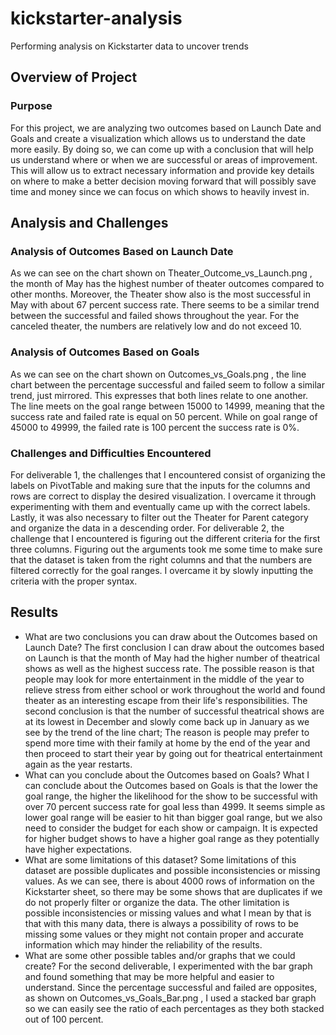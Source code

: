 # kickstarter-analysis
Performing analysis on Kickstarter data to uncover trends
## Overview of Project

### Purpose
For this project, we are analyzing two outcomes based on Launch Date and Goals and create a visualization which allows us to understand the date more easily. By doing so, we can come up with a conclusion that will help us understand where or when we are successful or areas of improvement. This will allow us to extract necessary information and provide key details on where to make a better decision moving forward that will possibly save time and money since we can focus on which shows to heavily invest in. 

## Analysis and Challenges

### Analysis of Outcomes Based on Launch Date
As we can see on the chart shown on Theater_Outcome_vs_Launch.png , the month of May has the highest number of theater outcomes compared to other months. Moreover, the Theater show also is the most successful in May with about 67 percent success rate. There seems to be a similar trend between the successful and failed shows throughout the year. For the canceled theater, the numbers are relatively low and do not exceed 10.
  
### Analysis of Outcomes Based on Goals
As we can see on the chart shown on Outcomes_vs_Goals.png , the line chart between the percentage successful and failed seem to follow a similar trend, just mirrored. This expresses that both lines relate to one another. The line meets on the goal range between 15000 to 14999, meaning that the success rate and failed rate is equal on 50 percent. While on goal range of 45000 to 49999, the failed rate is 100 percent the success rate is 0%.

### Challenges and Difficulties Encountered
For deliverable 1, the challenges that I encountered consist of organizing the labels on PivotTable and making sure that the inputs for the columns and rows are correct to display the desired visualization. I overcame it through experimenting with them and eventually came up with the correct labels. Lastly, it was also necessary to filter out the Theater for Parent category and organize the data in a descending order. 
For deliverable 2, the challenge that I encountered is figuring out the different criteria for the first three columns. Figuring out the arguments took me some time to make sure that the dataset is taken from the right columns and that the numbers are filtered correctly for the goal ranges. I overcame it by slowly inputting the criteria with the proper syntax. 


## Results

- What are two conclusions you can draw about the Outcomes based on Launch Date?
The first conclusion I can draw about the outcomes based on Launch is that the month of May had the higher number of theatrical shows as well as the highest success rate. The possible reason is that people may look for more entertainment in the middle of the year to relieve stress from either school or work throughout the world and found theater as an interesting escape from their life's responsibilities. The second conclusion is that the number of successful theatrical shows are at its lowest in December and slowly come back up in January as we see by the trend of the line chart; The reason is people may prefer to spend more time with their family at home by the end of the year and then proceed to start their year by going out for theatrical entertainment again as the year restarts. 
- What can you conclude about the Outcomes based on Goals?
What I can conclude about the Outcomes based on Goals is that the lower the goal range, the higher the likelihood for the show to be successful with over 70 percent success rate for goal less than 4999. It seems simple as lower goal range will be easier to hit than bigger goal range, but we also need to consider the budget for each show or campaign. It is expected for higher budget shows to have a higher goal range as they potentially have higher expectations. 
- What are some limitations of this dataset?
Some limitations of this dataset are possible duplicates and possible inconsistencies or missing values. As we can see, there is about 4000 rows of information on the Kickstarter sheet, so there may be some shows that are duplicates if we do not properly filter or organize the data. The other limitation is possible inconsistencies or missing values and what I mean by that is that with this many data, there is always a possibility of rows to be missing some values or they might not contain proper and accurate information which may hinder the reliability of the results.
- What are some other possible tables and/or graphs that we could create?
For the second deliverable, I experimented with the bar graph and found something that may be more helpful and easier to understand. Since the percentage successful and failed are opposites, as shown on Outcomes_vs_Goals_Bar.png , I used a stacked bar graph so we can easily see the ratio of each percentages as they both stacked out of 100 percent.

